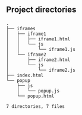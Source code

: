 ## Project directories
    .
    ├── iframes
    │   ├── iframe1
    │   │   ├── iframe1.html
    │   │   └── js
    │   │       └── iframe1.js
    │   └── iframe2
    │       ├── iframe2.html
    │       └── js
    │           └── iframe2.js
    ├── index.html
    └── popup
        ├── js
        │   └── popup.js
        └── popup.html

    7 directories, 7 files
